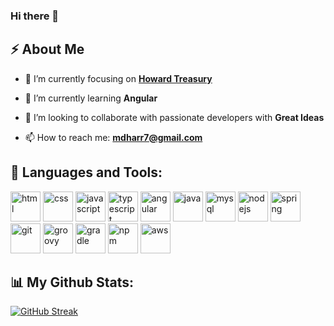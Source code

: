 ### Hi there 👋

## ⚡ About Me

- 🔭 I’m currently focusing on <a style="cursor:pointer" href="https://github.com/mdharr/HowardTreasuryProject">**Howard Treasury**</a>

- 🌱 I’m currently learning **Angular**

- 👯 I’m looking to collaborate with passionate developers with **Great Ideas**

- 📫 How to reach me: **mdharr7@gmail.com**
</p>

## 🚀 Languages and Tools:
<div align="left"> 
   
   <img src="https://cdn.jsdelivr.net/gh/devicons/devicon/icons/html5/html5-original.svg" alt="html" width="48" height="48" />
   <img src="https://cdn.jsdelivr.net/gh/devicons/devicon/icons/css3/css3-original.svg" alt="css" width="48" height="48" />
   <img src="https://cdn.jsdelivr.net/gh/devicons/devicon/icons/javascript/javascript-original.svg" alt="javascript" width="48" height="48" />
   <img src="https://cdn.jsdelivr.net/gh/devicons/devicon/icons/typescript/typescript-original.svg" alt="typescript" width="48" height="48" />
   <img src="https://cdn.jsdelivr.net/gh/devicons/devicon/icons/angularjs/angularjs-original.svg" alt="angular" width="48" height="48"/>  
   <img src="https://cdn.jsdelivr.net/gh/devicons/devicon/icons/java/java-original.svg" alt="java" width="48" height="48" />   
   <img src="https://cdn.jsdelivr.net/gh/devicons/devicon/icons/mysql/mysql-original.svg" alt="mysql" width="48" height="48" />   
   <img src="https://cdn.jsdelivr.net/gh/devicons/devicon/icons/nodejs/nodejs-original.svg" alt="nodejs" width="48" height="48" />   
   <img src="https://cdn.jsdelivr.net/gh/devicons/devicon/icons/spring/spring-original.svg" alt="spring" width="48" height="48" />   
   <img src="https://cdn.jsdelivr.net/gh/devicons/devicon/icons/git/git-original.svg" alt="git" width="48" height="48" />   
   <img src="https://cdn.jsdelivr.net/gh/devicons/devicon/icons/groovy/groovy-original.svg" alt="groovy" width="48" height="48" />   
   <img src="https://cdn.jsdelivr.net/gh/devicons/devicon/icons/gradle/gradle-plain.svg" alt="gradle" width="48" height="48" />   
   <img src="https://cdn.jsdelivr.net/gh/devicons/devicon/icons/npm/npm-original-wordmark.svg" alt="npm" width="48" height="48" />   
   <img src="https://cdn.jsdelivr.net/gh/devicons/devicon/icons/amazonwebservices/amazonwebservices-original.svg" alt="aws" width="48" height="48" />   

</div>
   
## 📊  My Github Stats:
[![GitHub Streak](https://github-readme-streak-stats.herokuapp.com?user=mdharr&theme=github-dark-blue&hide_border=true)](https://git.io/streak-stats)
